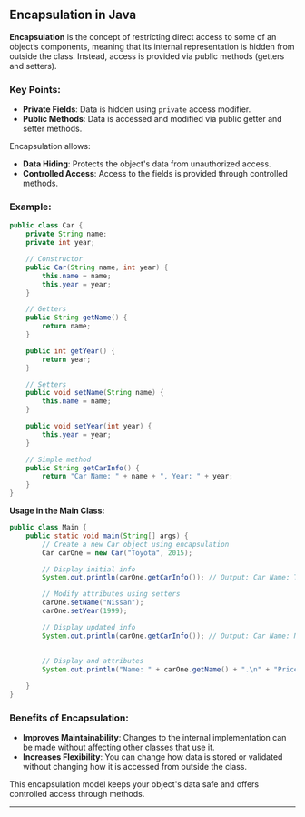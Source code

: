 ## **Encapsulation in Java**

**Encapsulation** is the concept of restricting direct access to some of an object’s components, meaning that its internal representation is hidden from outside the class. Instead, access is provided via public methods (getters and setters).

### Key Points:

-   **Private Fields**: Data is hidden using `private` access modifier.
-   **Public Methods**: Data is accessed and modified via public getter and setter methods.

Encapsulation allows:

-   **Data Hiding**: Protects the object's data from unauthorized access.
-   **Controlled Access**: Access to the fields is provided through controlled methods.

### Example:

```java
public class Car {
    private String name;
    private int year;

    // Constructor
    public Car(String name, int year) {
        this.name = name;
        this.year = year;
    }

    // Getters
    public String getName() {
        return name;
    }

    public int getYear() {
        return year;
    }

    // Setters
    public void setName(String name) {
        this.name = name;
    }

    public void setYear(int year) {
        this.year = year;
    }

    // Simple method
    public String getCarInfo() {
        return "Car Name: " + name + ", Year: " + year;
    }
}
```
**Usage in the Main Class:**

```java
public class Main {
    public static void main(String[] args) {
        // Create a new Car object using encapsulation
        Car carOne = new Car("Toyota", 2015);

        // Display initial info
        System.out.println(carOne.getCarInfo()); // Output: Car Name: Toyota, Year: 2015

        // Modify attributes using setters
        carOne.setName("Nissan");
        carOne.setYear(1999);

        // Display updated info
        System.out.println(carOne.getCarInfo()); // Output: Car Name: Nissan, Year: 1999
        
        
        // Display and attributes 
        System.out.println("Name: " + carOne.getName() + ".\n" + "Price: " + carOne.getYear());

    }
}
```
### Benefits of Encapsulation:

-   **Improves Maintainability**: Changes to the internal implementation can be made without affecting other classes that use it.
-   **Increases Flexibility**: You can change how data is stored or validated without changing how it is accessed from outside the class.

This encapsulation model keeps your object's data safe and offers controlled access through methods.


--- 

